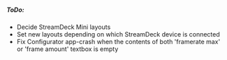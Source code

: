 ##### ToDo:
* Decide StreamDeck Mini layouts
* Set new layouts depending on which StreamDeck device is connected
* Fix Configurator app-crash when the contents of both 'framerate max' or 'frame amount' textbox is empty